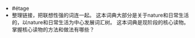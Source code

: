 - #étage
- 整理链接，把联想性强的词连一起。
  这本词典大部分是关于nature和日常生活的，以nature和日常生活为中心发展词汇树。
  这本词典是现阶段的核心读物。掌握核心读物的方法和做法有哪些？